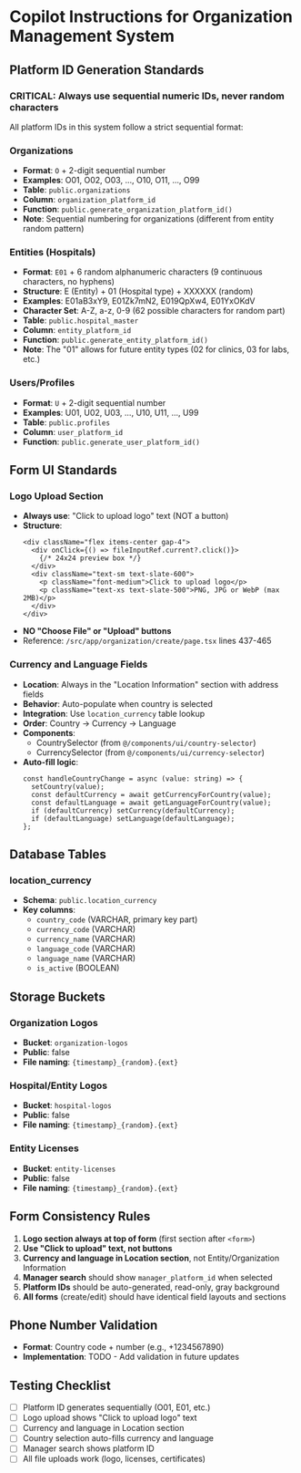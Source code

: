 # Copilot Instructions for Organization Management System

## Platform ID Generation Standards

### **CRITICAL: Always use sequential numeric IDs, never random characters**

All platform IDs in this system follow a strict sequential format:

### Organizations

- **Format**: `O` + 2-digit sequential number
- **Examples**: O01, O02, O03, ..., O10, O11, ..., O99
- **Table**: `public.organizations`
- **Column**: `organization_platform_id`
- **Function**: `public.generate_organization_platform_id()`
- **Note**: Sequential numbering for organizations (different from entity random pattern)

### Entities (Hospitals)

- **Format**: `E01` + 6 random alphanumeric characters (9 continuous characters, no hyphens)
- **Structure**: E (Entity) + 01 (Hospital type) + XXXXXX (random)
- **Examples**: E01aB3xY9, E01Zk7mN2, E019QpXw4, E01YxOKdV
- **Character Set**: A-Z, a-z, 0-9 (62 possible characters for random part)
- **Table**: `public.hospital_master`
- **Column**: `entity_platform_id`
- **Function**: `public.generate_entity_platform_id()`
- **Note**: The "01" allows for future entity types (02 for clinics, 03 for labs, etc.)

### Users/Profiles

- **Format**: `U` + 2-digit sequential number
- **Examples**: U01, U02, U03, ..., U10, U11, ..., U99
- **Table**: `public.profiles`
- **Column**: `user_platform_id`
- **Function**: `public.generate_user_platform_id()`

## Form UI Standards

### Logo Upload Section

- **Always use**: "Click to upload logo" text (NOT a button)
- **Structure**:
  ```tsx
  <div className="flex items-center gap-4">
    <div onClick={() => fileInputRef.current?.click()}>
      {/* 24x24 preview box */}
    </div>
    <div className="text-sm text-slate-600">
      <p className="font-medium">Click to upload logo</p>
      <p className="text-xs text-slate-500">PNG, JPG or WebP (max 2MB)</p>
    </div>
  </div>
  ```
- **NO "Choose File" or "Upload" buttons**
- Reference: `/src/app/organization/create/page.tsx` lines 437-465

### Currency and Language Fields

- **Location**: Always in the "Location Information" section with address fields
- **Behavior**: Auto-populate when country is selected
- **Integration**: Use `location_currency` table lookup
- **Order**: Country → Currency → Language
- **Components**:
  - CountrySelector (from `@/components/ui/country-selector`)
  - CurrencySelector (from `@/components/ui/currency-selector`)
- **Auto-fill logic**:
  ```tsx
  const handleCountryChange = async (value: string) => {
    setCountry(value);
    const defaultCurrency = await getCurrencyForCountry(value);
    const defaultLanguage = await getLanguageForCountry(value);
    if (defaultCurrency) setCurrency(defaultCurrency);
    if (defaultLanguage) setLanguage(defaultLanguage);
  };
  ```

## Database Tables

### location_currency

- **Schema**: `public.location_currency`
- **Key columns**:
  - `country_code` (VARCHAR, primary key part)
  - `currency_code` (VARCHAR)
  - `currency_name` (VARCHAR)
  - `language_code` (VARCHAR)
  - `language_name` (VARCHAR)
  - `is_active` (BOOLEAN)

## Storage Buckets

### Organization Logos

- **Bucket**: `organization-logos`
- **Public**: false
- **File naming**: `{timestamp}_{random}.{ext}`

### Hospital/Entity Logos

- **Bucket**: `hospital-logos`
- **Public**: false
- **File naming**: `{timestamp}_{random}.{ext}`

### Entity Licenses

- **Bucket**: `entity-licenses`
- **Public**: false
- **File naming**: `{timestamp}_{random}.{ext}`

## Form Consistency Rules

1. **Logo section always at top of form** (first section after `<form>`)
2. **Use "Click to upload" text, not buttons**
3. **Currency and language in Location section**, not Entity/Organization Information
4. **Manager search** should show `manager_platform_id` when selected
5. **Platform IDs** should be auto-generated, read-only, gray background
6. **All forms** (create/edit) should have identical field layouts and sections

## Phone Number Validation

- **Format**: Country code + number (e.g., +1234567890)
- **Implementation**: TODO - Add validation in future updates

## Testing Checklist

- [ ] Platform ID generates sequentially (O01, E01, etc.)
- [ ] Logo upload shows "Click to upload logo" text
- [ ] Currency and language in Location section
- [ ] Country selection auto-fills currency and language
- [ ] Manager search shows platform ID
- [ ] All file uploads work (logo, licenses, certificates)
